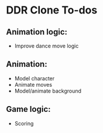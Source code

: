 # DDR Clone To-dos

## Animation logic:
- Improve dance move logic
## Animation:
- Model character
- Animate moves
- Model/animate background
## Game logic:
- Scoring
